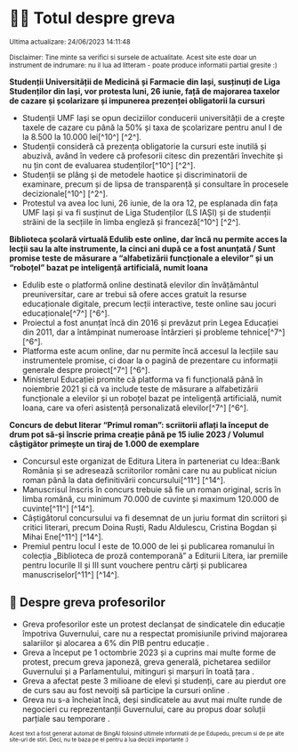 # 👩‍🏫 Totul despre greva
<sub>Ultima actualizare: 24/06/2023 14:11:48</sub>

<sub>Disclaimer: Tine minte sa verifici si sursele de actualitate. Acest site este doar un instrument de indrumare: nu il lua ad litteram - poate produce informatii partial gresite :)</sub>

**Studenții Universității de Medicină și Farmacie din Iași, susținuți de Liga Studenților din Iași, vor protesta luni, 26 iunie, față de majorarea taxelor de cazare și școlarizare și impunerea prezenței obligatorii la cursuri**

- Studenții UMF Iași se opun deciziilor conducerii universității de a crește taxele de cazare cu până la 50% și taxa de școlarizare pentru anul I de la 8.500 la 10.000 lei[^10^] [^2^].
- Studenții consideră că prezența obligatorie la cursuri este inutilă și abuzivă, având în vedere că profesorii citesc din prezentări învechite și nu țin cont de evaluarea studenților[^10^] [^2^].
- Studenții se plâng și de metodele haotice și discriminatorii de examinare, precum și de lipsa de transparență și consultare în procesele decizionale[^10^] [^2^].
- Protestul va avea loc luni, 26 iunie, de la ora 12, pe esplanada din fața UMF Iași și va fi susținut de Liga Studenților (LS IAȘI) și de studenții străini de la secțiile în limba engleză și franceză[^10^] [^2^].

**Biblioteca școlară virtuală Edulib este online, dar încă nu permite acces la lecții sau la alte instrumente, la cinci ani după ce a fost anunțată / Sunt promise teste de măsurare a “alfabetizării funcționale a elevilor” și un “roboțel” bazat pe inteligență artificială, numit Ioana**

- Edulib este o platformă online destinată elevilor din învățământul preuniversitar, care ar trebui să ofere acces gratuit la resurse educaționale digitale, precum lecții interactive, teste online sau jocuri educaționale[^7^] [^6^].
- Proiectul a fost anunțat încă din 2016 și prevăzut prin Legea Educației din 2011, dar a întâmpinat numeroase întârzieri și probleme tehnice[^7^] [^6^].
- Platforma este acum online, dar nu permite încă accesul la lecțiile sau instrumentele promise, ci doar la o pagină de prezentare cu informații generale despre proiect[^7^] [^6^].
- Ministerul Educației promite că platforma va fi funcțională până în noiembrie 2021 și că va include teste de măsurare a alfabetizării funcționale a elevilor și un roboțel bazat pe inteligență artificială, numit Ioana, care va oferi asistență personalizată elevilor[^7^] [^6^].

**Concurs de debut literar “Primul roman”: scriitorii aflați la început de drum pot să-și înscrie prima creație până pe 15 iulie 2023 / Volumul câștigător primește un tiraj de 1.000 de exemplare**

- Concursul este organizat de Editura Litera în parteneriat cu Idea::Bank România și se adresează scriitorilor români care nu au publicat niciun roman până la data definitivării concursului[^11^] [^14^].
- Manuscrisul înscris în concurs trebuie să fie un roman original, scris în limba română, cu minimum 70.000 de cuvinte și maximum 120.000 de cuvinte[^11^] [^14^].
- Câștigătorul concursului va fi desemnat de un juriu format din scriitori și critici literari, precum Doina Ruști, Radu Aldulescu, Cristina Bogdan și Mihai Ene[^11^] [^14^].
- Premiul pentru locul I este de 10.000 de lei și publicarea romanului în colecția „Biblioteca de proză contemporană” a Editurii Litera, iar premiile pentru locurile II și III sunt vouchere pentru cărți și publicarea manuscriselor[^11^] [^14^].

## 🏫 Despre greva profesorilor

- Greva profesorilor este un protest declanșat de sindicatele din educație împotriva Guvernului, care nu a respectat promisiunile privind majorarea salariilor și alocarea a 6% din PIB pentru educație .
- Greva a început pe 1 octombrie 2023 și a cuprins mai multe forme de protest, precum greva japoneză, greva generală, pichetarea sediilor Guvernului și a Parlamentului, mitinguri și marșuri în toată țara .
- Greva a afectat peste 3 milioane de elevi și studenți, care au pierdut ore de curs sau au fost nevoiți să participe la cursuri online .
- Greva nu s-a încheiat încă, deși sindicatele au avut mai multe runde de negocieri cu reprezentanții Guvernului, care au propus doar soluții parțiale sau temporare .


<sub><sub>Acest text a fost generat automat de BingAI folosind ultimele informatii de pe Edupedu, precum si de pe alte site-uri de stiri. Deci, nu te baza pe el pentru a lua decizii importante :)</sub></sub>